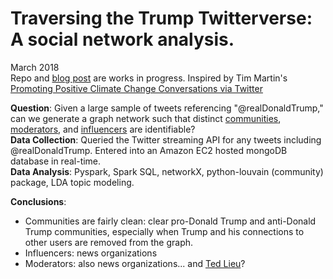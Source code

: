 # Traversing the Trump Twitterverse: A social network analysis.   
March 2018  
Repo and [blog post](https://jonkislin.github.io/2018/04/04/traverse.html) are works in progress.
Inspired by Tim Martin's [Promoting Positive Climate Change Conversations via Twitter](https://zeromh.github.io/climate_change_conversations/)

__Question__: Given a large sample of tweets referencing "@realDonaldTrump," can we generate a graph network such that distinct [communities](http://senseable.mit.edu/community_detection/), [moderators](https://www.geeksforgeeks.org/betweenness-centrality-centrality-measure/), and [influencers](https://en.wikipedia.org/wiki/PageRank) are identifiable?  
__Data Collection__: Queried the Twitter streaming API for any tweets including @realDonaldTrump. Entered into an Amazon EC2 hosted mongoDB database in real-time.  
__Data Analysis__: Pyspark, Spark SQL, networkX, python-louvain (community) package, LDA topic modeling.  

__Conclusions__: 
* Communities are fairly clean: clear pro-Donald Trump and anti-Donald Trump communities, especially when Trump and his connections to other users are removed from the graph. 
* Influencers: news organizations
* Moderators: also news organizations... and [Ted Lieu](https://lieu.house.gov)?
